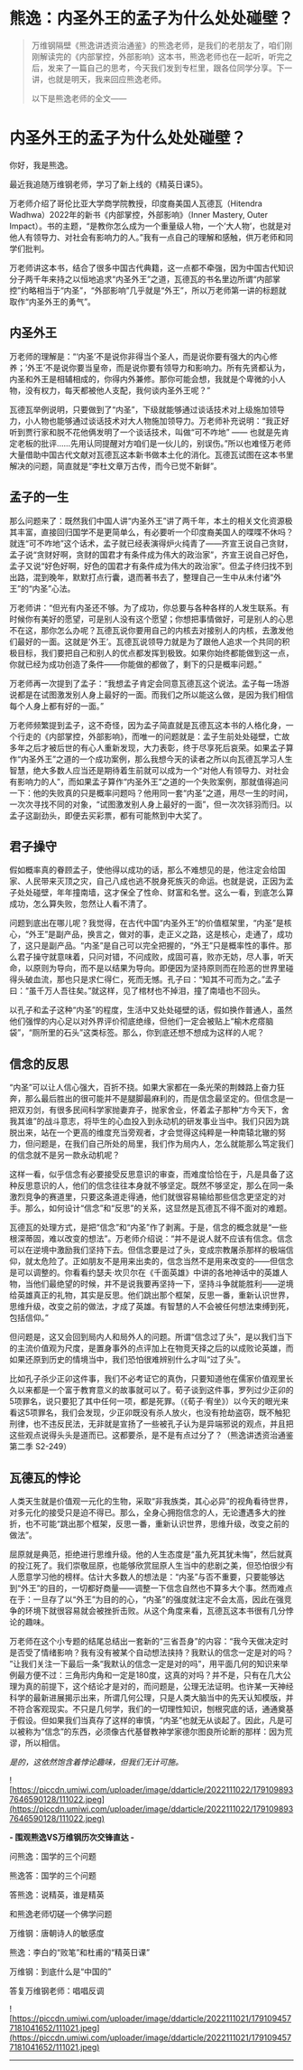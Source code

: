 # 熊逸：内圣外王的孟子为什么处处碰壁？

> 万维钢隔壁《熊逸讲透资治通鉴》的熊逸老师，是我们的老朋友了，咱们刚刚解读完的《内部掌控，外部影响》这本书，熊逸老师也在一起听，听完之后，发来了一篇自己的思考，今天我们发到专栏里，跟各位同学分享。下一讲，也就是明天，我来回应熊逸老师。
> 
> 以下是熊逸老师的全文——

# 内圣外王的孟子为什么处处碰壁？

你好，我是熊逸。

最近我追随万维钢老师，学习了新上线的《精英日课5》。

万老师介绍了哥伦比亚大学商学院教授，印度裔美国人瓦德瓦（Hitendra Wadhwa）2022年的新书《内部掌控，外部影响》（Inner Mastery, Outer Impact）。书的主题，“是教你怎么成为一个重量级人物，一个’大人物’，也就是对他人有领导力、对社会有影响力的人。”我有一点自己的理解和感触，供万老师和同学们批判。

万老师讲这本书，结合了很多中国古代典籍，这一点都不牵强，因为中国古代知识分子两千年来持之以恒地追求“内圣外王”之道，瓦德瓦的书名里边所谓“内部掌控”约略相当于“内圣”，“外部影响”几乎就是“外王”，所以万老师第一讲的标题就取作“内圣外王的勇气”。

## 内圣外王

万老师的理解是：“‘内圣’不是说你非得当个圣人，而是说你要有强大的内心修养；’外王’不是说你要当皇帝，而是说你要有领导力和影响力。所有先贤都认为，内圣和外王是相辅相成的，你得内外兼修。那你可能会想，我就是个卑微的小人物，没有权力，每天都被他人支配，我何谈内圣外王呢？”

瓦德瓦举例说明，只要做到了“内圣”，下级就能够通过谈话技术对上级施加领导力，小人物也能够通过谈话技术对大人物施加领导力。万老师补充说明：“我正好听到贾行家和脱不花他俩发明了一个谈话技术，叫做“可不咋地” —— 也就是先肯定老板的批评……先用认同提醒对方咱们是一伙儿的，别误伤。”所以也难怪万老师大量借助中国古代文献对瓦德瓦这本新书做本土化的消化。瓦德瓦试图在这本书里解决的问题，简直就是“李杜文章万古传，而今已觉不新鲜”。

## 孟子的一生

那么问题来了：既然我们中国人讲“内圣外王”讲了两千年，本土的相关文化资源极其丰富，直接回归国学不是更简单么，有必要听一个印度裔美国人的喋喋不休吗？就连“可不咋地”这个话术，孟子就已经表演得炉火纯青了——齐宣王说自己贪财，孟子说“贪财好啊，贪财的国君才有条件成为伟大的政治家”，齐宣王说自己好色，孟子又说“好色好啊，好色的国君才有条件成为伟大的政治家”。但孟子终归找不到出路，混到晚年，默默打点行囊，退而著书去了，整理自己一生中从未付诸“外王”的“内圣”心法。

万老师讲：“但光有内圣还不够。为了成功，你总要与各种各样的人发生联系。有时候你有美好的愿望，可是别人没有这个愿望；你想把事情做好，可是别人的心思不在这，那你怎么办呢？瓦德瓦说你要用自己的内核去对接别人的内核，去激发他们最好的一面。这就是’外王’。瓦德瓦说领导力就是为了跟他人追求一个共同的积极目标，我们要把自己和别人的优点都发挥到极致。如果你始终都能做到这一点，你就已经为成功创造了条件——你能做的都做了，剩下的只是概率问题。”

万老师再一次提到了孟子：“我想孟子肯定会同意瓦德瓦这个说法。孟子每一场游说都是在试图激发别人身上最好的一面。而我们之所以能这么做，是因为我们相信每个人身上都有好的一面。”

万老师频繁提到孟子，这不奇怪，因为孟子简直就是瓦德瓦这本书的人格化身，一个行走的《内部掌控，外部影响》，而唯一的问题就是：孟子生前处处碰壁，亡故多年之后才被后世的有心人重新发现，大力表彰，终于尽享死后哀荣。如果孟子算作“内圣外王”之道的一个成功案例，那么我想今天的读者之所以向瓦德瓦学习人生智慧，绝大多数人应当还是期待着生前就可以成为一个“对他人有领导力、对社会有影响力的人”，而如果孟子算作“内圣外王”之道的一个失败案例，那就值得追问一下：他的失败真的只是概率问题吗？他用同一套“内圣”之道，用尽一生的时间，一次次寻找不同的对象，“试图激发别人身上最好的一面”，但一次次铩羽而归。以孟子这副劲头，即便去买彩票，都有可能熬到中大奖了。

## 君子操守

假如概率真的眷顾孟子，使他得以成功的话，那么不难想见的是，他注定会给国家、人民带来灭顶之灾，自己八成也逃不脱身死族灭的命运。也就是说，正因为孟子处处碰壁，年年撞南墙，这才保全了性命、财富和名誉。这么一看，到底怎么算成功，怎么算失败，忽然让人看不清了。

问题到底出在哪儿呢？我觉得，在古代中国“内圣外王”的价值框架里，“内圣”是核心，“外王”是副产品，换言之，做对的事，走正义之路，这是核心，走通了，成功了，这只是副产品。“内圣”是自己可以完全把握的，“外王”只是概率性的事件。那么君子操守就意味着，只问对错，不问成败，成固可喜，败亦无妨，尽人事，听天命，以原则为导向，而不是以结果为导向。即便因为坚持原则而在险恶的世界里碰得头破血流，那也只是求仁得仁，死而无憾。孔子曰：“知其不可而为之。”孟子曰：“虽千万人吾往矣。”就这样，见了棺材也不掉泪，撞了南墙也不回头。

以孔子和孟子这种“内圣”的程度，生活中又处处碰壁的话，假如换作普通人，虽然他们强悍的内心足以对外界评价彻底绝缘，但他们一定会被贴上“榆木疙瘩脑袋”，“厕所里的石头”这类标签。那么，你到底还想不想成为这样的人呢？

## 信念的反思

“内圣”可以让人信心强大，百折不挠。如果大家都在一条光荣的荆棘路上奋力狂奔，那么最后胜出的很可能并不是腿脚最麻利的，而是信念最坚定的。但信念是一把双刃剑，有很多民间科学家抛妻弃子，抛家舍业，怀着孟子那种“方今天下，舍我其谁”的战斗意志，将毕生的心血投入到永动机的研发事业当中。我们只因为跳脱出来，站在一个更高的维度充当旁观者，才会觉得这纯粹是一种南辕北辙的努力，但问题是，在我们自己所处的局里，我们作为局内人，怎么就能那么笃定我们的信念就不是另一款永动机呢？

这样一看，似乎信念有必要接受反思意识的审查，而难度恰恰在于，凡是具备了这种反思意识的人，他们的信念往往本身就不够坚定。既然不够坚定，那么在同一条激烈竞争的赛道里，只要这条道走得通，他们就很容易输给那些信念更坚定的对手。那么，如何设计“信念”和“反思”的关系，这显然是瓦德瓦不得不面对的难题。

瓦德瓦的处理方式，是把“信念”和“内圣”作了剥离。于是，信念的概念就是“一些根深蒂固，难以改变的想法”。万老师介绍说：“并不是说人就不应该有信念。信念可以在逆境中激励我们坚持下去。但信念要是过了头，变成宗教屠杀那样的极端信仰，就太危险了。正如朋友不是用来出卖的，信念当然不是用来改变的——但信念是可以调整的。你看看约瑟夫·坎贝尔在《千面英雄》中讲的各地神话中的英雄人物，当他们最绝望的时候，并不是说我要再坚持一下，坚持斗争就能胜利——逆境给英雄真正的礼物，其实是反思。他们跳出那个框架，反思一番，重新认识世界，思维升级，改变之前的做法，才成了英雄。有智慧的人不会被任何想法束缚到死，包括信仰。”

但问题是，这又会回到局内人和局外人的问题。所谓“信念过了头”，是以我们当下的主流价值观为尺度，是置身事外的点评加上在物竞天择之后的以成败论英雄，而如果还原到历史的情境当中，我们恐怕很难辨别什么才叫“过了头”。

比如孔子杀少正卯这件事，我们不必考证它的真伪，只要知道他在儒家价值观里长久以来都是一个富于教育意义的故事就可以了。荀子谈到这件事，罗列过少正卯的5项罪名，说只要犯了其中任何一项，都是死罪。（《荀子·宥坐》）以今天的眼光来看这5项罪名，我们会发现，少正卯既没有杀人放火，也没有抢劫盗窃，既不触犯刑律，也不违反民法，无非就是宣扬了一些被孔子认为是异端邪说的观点，并且把这些观点说得头头是道而已。这都要杀，是不是有点过分了？（熊逸讲透资治通鉴第二季 S2-249）

## 瓦德瓦的悖论

人类天生就是价值观一元化的生物，采取“非我族类，其心必异”的视角看待世界，对多元化的接受只是迫不得已。那么，全身心拥抱信念的人，无论遭遇多大的挫折，也不可能“跳出那个框架，反思一番，重新认识世界，思维升级，改变之前的做法”。

屈原就是典范，拒绝进行思维升级。他的人生态度是“虽九死其犹未悔”，然后就真的投江死了。我们崇敬屈原，也能够欣赏屈原人生当中的悲剧之美，但恐怕很少有人愿意学习他的榜样。估计大多数人的想法是：“内圣”与否不重要，只要能够达到“外王”的目的，一切都好商量——调整一下信念自然也不算多大个事。然而难点在于：一旦存了以“外王”为目的的心，“内圣”的强度就注定不会太高，因此在强竞争的环境下就很容易就会被挫折击败。从这个角度来看，瓦德瓦这本书很有几分悖论的趣味。

万老师在这个小专题的结尾总结出一套新的“三省吾身”的内容：“我今天做决定时是否受了情绪影响？我有没有被某个自动想法挟持？我默认的信念一定是对的吗？ ”让我们关注一下最后一条“我默认的信念一定是对的吗”，用平面几何的知识来举例最方便不过：三角形内角和一定是180度，这真的对吗？并不是，只有在几大公理为真的前提下，这个结论才是对的，而问题是，公理无法证明。也许某一天神经科学的最新进展揭示出来，所谓几何公理，只是人类大脑当中的先天认知模版，并不符合客观现实。不只是几何学，我们的一切理性知识，刨根究底的话，通通奠基于假设。但如果我们当真存了这样的审慎，“内圣”也就无从谈起了。因此，凡是可以被称为“信念”的东西，必须像古代基督教神学家德尔图良所论断的那样：因为荒谬，所以相信。

 *是的，这依然饱含着悖论趣味，但我们无计可施。*

![https://piccdn.umiwi.com/uploader/image/ddarticle/2022111022/1791098937646590128/111022.jpeg](https://piccdn.umiwi.com/uploader/image/ddarticle/2022111022/1791098937646590128/111022.jpeg)

 **- 围观熊逸VS万维钢历次交锋直达 -**

问熊逸：国学的三个问题

熊逸答：国学的三个问题

答熊逸：说精英，谁是精英

和熊逸老师切磋一个佛学问题

万维钢：唐朝诗人的敏感度

熊逸：李白的“败笔”和杜甫的“精英日课”

万维钢：到底什么是“中国的”

答复万维钢老师：唱唱反调

![https://piccdn.umiwi.com/uploader/image/ddarticle/2022111021/1791094577181041652/111021.jpeg](https://piccdn.umiwi.com/uploader/image/ddarticle/2022111021/1791094577181041652/111021.jpeg)

---
